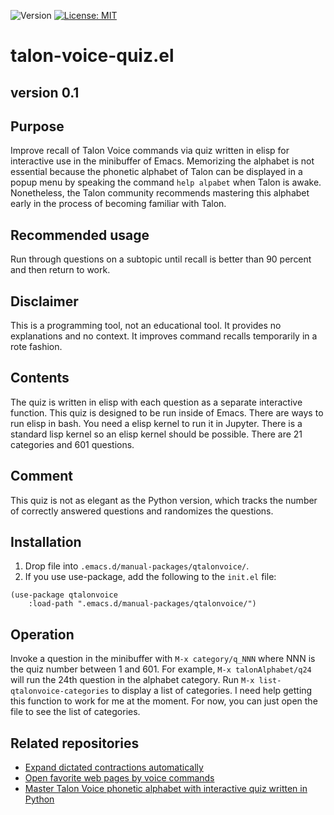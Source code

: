 ![Version](https://img.shields.io/static/v1?label=talon-voice-quiz.el=0.1&color=brightcolor)
[![License: MIT](https://img.shields.io/badge/License-MIT-blue.svg)](https://opensource.org/licenses/MIT)


# talon-voice-quiz.el

## version 0.1

## Purpose
Improve recall of Talon Voice commands via quiz written in elisp for interactive use in the minibuffer of Emacs.
Memorizing the alphabet is not essential because the phonetic alphabet of Talon can be displayed in a popup menu by speaking the command `help alpabet` when Talon is awake.
Nonetheless, the Talon community recommends mastering this alphabet early in the process of becoming familiar with Talon.


## Recommended usage
Run through questions on a subtopic until recall is better than 90 percent and then return to work.


## Disclaimer
This is a programming tool, not an educational tool.
It provides no explanations and no context.
It improves command recalls temporarily in a rote fashion.


## Contents
The quiz is written in elisp with each question as a separate interactive function.
This quiz is designed to be run inside of Emacs.
There are ways to run elisp in bash.
You need a elisp kernel to run it in Jupyter.
There is a standard lisp kernel so an elisp kernel should be possible.
There are 21 categories and 601 questions.


## Comment
This quiz is not as elegant as the Python version, which tracks the number of correctly answered questions and randomizes the questions.


## Installation

1. Drop file into `.emacs.d/manual-packages/qtalonvoice/`.
2. If you use use-package, add the following to the `init.el` file:

```elisp
(use-package qtalonvoice
    :load-path ".emacs.d/manual-packages/qtalonvoice/")
```

## Operation

Invoke a question in the minibuffer with `M-x category/q_NNN` where NNN is the quiz number between 1 and 601.
For example, `M-x talonAlphabet/q24` will run the 24th question in the alphabet category.
Run `M-x list-qtalonvoice-categories` to display a list of categories.
I need help getting this function to work for me at the moment.
For now, you can just open the file to see the list of categories.


## Related repositories
- [Expand dictated contractions automatically](https://github.com/MooersLab/talon-contractions)
- [Open favorite web pages by voice commands](https://github.com/MooersLab/talon-webpages)
- [Master Talon Voice phonetic alphabet with interactive quiz written in Python](https://github.com/MooersLab/talon-voice-quizzes)
